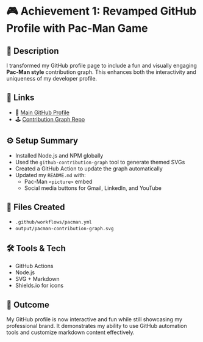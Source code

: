 
# 🎮 Achievement 1: Revamped GitHub Profile with Pac-Man Game

## 📌 Description
I transformed my GitHub profile page to include a fun and visually engaging **Pac-Man style** contribution graph. This enhances both the interactivity and uniqueness of my developer profile.

## 🔗 Links
- 🔗 [Main GitHub Profile](https://github.com/Pavithran-P12)
- 🕹 [Contribution Graph Repo](https://github.com/Pavithran-P12/ReadmePacman)

## ⚙️ Setup Summary
- Installed Node.js and NPM globally
- Used the `github-contribution-graph` tool to generate themed SVGs
- Created a GitHub Action to update the graph automatically
- Updated my `README.md` with:
  - Pac-Man `<picture>` embed
  - Social media buttons for Gmail, LinkedIn, and YouTube

## 📁 Files Created
- `.github/workflows/pacman.yml`
- `output/pacman-contribution-graph.svg`

## 🛠 Tools & Tech
- GitHub Actions
- Node.js
- SVG + Markdown
- Shields.io for icons

## 🎯 Outcome
My GitHub profile is now interactive and fun while still showcasing my professional brand. It demonstrates my ability to use GitHub automation tools and customize markdown content effectively.

